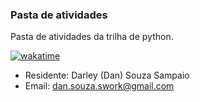 ### Pasta de atividades

Pasta de atividades da trilha de python.

[![wakatime](https://wakatime.com/badge/user/3775be05-154e-4256-9fca-b70fc8dfddf7/project/018bc403-6ebd-4e6b-a195-e2f7e7d5a527.svg)](https://wakatime.com/badge/user/3775be05-154e-4256-9fca-b70fc8dfddf7/project/018bc403-6ebd-4e6b-a195-e2f7e7d5a527)

- Residente: Darley (Dan) Souza Sampaio
- Email: dan.souza.swork@gmail.com